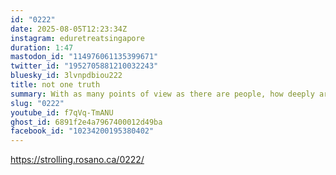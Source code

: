 ```yaml
---
id: "0222"
date: 2025-08-05T12:23:34Z
instagram: eduretreatsingapore
duration: 1:47
mastodon_id: "114976061135399671"
twitter_id: "1952705881210032243"
bluesky_id: 3lvnpdbiou222
title: not one truth
summary: With as many points of view as there are people, how deeply are you listening?
slug: "0222"
youtube_id: f7qVq-TmANU
ghost_id: 6891f2e4a7967400012d49ba
facebook_id: "10234200195380402"
---
```

https://strolling.rosano.ca/0222/
